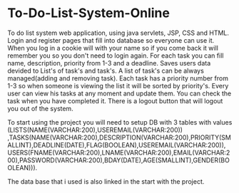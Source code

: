 # To-Do-List-System-Online

To do list system web application, using java servlets, JSP, CSS and HTML.
Login and register pages that fill into database so everyone can use it.
When you log in a cookie will with your name so if you come back it will remember you so you don't need to login again.
For each task you can fill name, description, priority from 1-3 and a deadline.
Saves users data devided to List's of task's and task's.
A list of task's can be always managed(adding and removing task).
Each task has a priority number from 1-3 so when someone is viewing the list it will be sorted by priority's.
Every user can view his tasks at any moment and update them.
You can check the task when you have completed it.
There is a logout button that will logout you out of the system.



To start using the project you will need to setup DB with 3 tables with values (LISTS(NAME(VARCHAR:200),USEREMAIL(VARCHAR:200))
,TASKS(NAME(VARCHAR:200),DESCRIPTION(VARCHAR:200),PRIORITY(SMALLINT),DEADLINE(DATE),FLAG(BOOLEAN),USEREMAIL(VARCHAR:200)),
USERS(FNAME(VARCHAR:200),LNAME(VARCHAR:200),EMAIL(VARCHAR:200),PASSWORD(VARCHAR:200),BDAY(DATE),AGE(SMALLINT),GENDER(BOOLEAN))).

The data base that i used is also linked in the start with the project.
